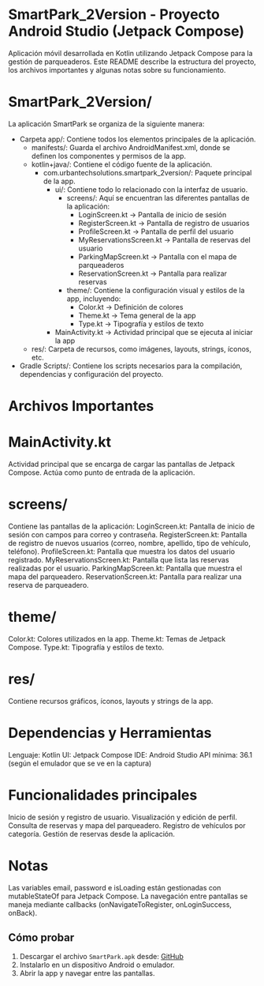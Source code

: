 # SmartPark_2Version - Proyecto Android Studio (Jetpack Compose)

Aplicación móvil desarrollada en Kotlin utilizando Jetpack Compose para la gestión de parqueaderos. 
Este README describe la estructura del proyecto, los archivos importantes y algunas notas sobre su funcionamiento.


# SmartPark_2Version/
La aplicación SmartPark se organiza de la siguiente manera:

- Carpeta app/: Contiene todos los elementos principales de la aplicación.
   - manifests/: Guarda el archivo AndroidManifest.xml, donde se definen los componentes y permisos de la app.
   - kotlin+java/: Contiene el código fuente de la aplicación.
      - com.urbantechsolutions.smartpark_2version/: Paquete principal de la app.
         - ui/: Contiene todo lo relacionado con la interfaz de usuario.
            - screens/: Aquí se encuentran las diferentes pantallas de la aplicación:
               - LoginScreen.kt → Pantalla de inicio de sesión
               - RegisterScreen.kt → Pantalla de registro de usuarios
               - ProfileScreen.kt → Pantalla de perfil del usuario
               - MyReservationsScreen.kt → Pantalla de reservas del usuario
               - ParkingMapScreen.kt → Pantalla con el mapa de parqueaderos
               - ReservationScreen.kt → Pantalla para realizar reservas
            - theme/: Contiene la configuración visual y estilos de la app, incluyendo:
               - Color.kt → Definición de colores
               - Theme.kt → Tema general de la app
               - Type.kt → Tipografía y estilos de texto
         - MainActivity.kt → Actividad principal que se ejecuta al iniciar la app
   - res/: Carpeta de recursos, como imágenes, layouts, strings, íconos, etc.
- Gradle Scripts/: Contiene los scripts necesarios para la compilación, dependencias y configuración del proyecto.


# Archivos Importantes

# MainActivity.kt
Actividad principal que se encarga de cargar las pantallas de Jetpack Compose.
Actúa como punto de entrada de la aplicación.


# screens/
Contiene las pantallas de la aplicación:
LoginScreen.kt: Pantalla de inicio de sesión con campos para correo y contraseña.
RegisterScreen.kt: Pantalla de registro de nuevos usuarios (correo, nombre, apellido, tipo de vehículo, teléfono).
ProfileScreen.kt: Pantalla que muestra los datos del usuario registrado.
MyReservationsScreen.kt: Pantalla que lista las reservas realizadas por el usuario.
ParkingMapScreen.kt: Pantalla que muestra el mapa del parqueadero.
ReservationScreen.kt: Pantalla para realizar una reserva de parqueadero.


# theme/
Color.kt: Colores utilizados en la app.
Theme.kt: Temas de Jetpack Compose.
Type.kt: Tipografía y estilos de texto.


# res/
Contiene recursos gráficos, íconos, layouts y strings de la app.


# Dependencias y Herramientas
Lenguaje: Kotlin
UI: Jetpack Compose
IDE: Android Studio
API mínima: 36.1 (según el emulador que se ve en la captura)


# Funcionalidades principales
Inicio de sesión y registro de usuario.
Visualización y edición de perfil.
Consulta de reservas y mapa del parqueadero.
Registro de vehículos por categoría.
Gestión de reservas desde la aplicación.


# Notas
Las variables email, password e isLoading están gestionadas con mutableStateOf para Jetpack Compose.
La navegación entre pantallas se maneja mediante callbacks (onNavigateToRegister, onLoginSuccess, onBack).

## Cómo probar
1. Descargar el archivo `SmartPark.apk` desde:
   [GitHub](https://github.com/Kris7xd/SmartPark_2VersionAPK.git)
2. Instalarlo en un dispositivo Android o emulador.
3. Abrir la app y navegar entre las pantallas.
